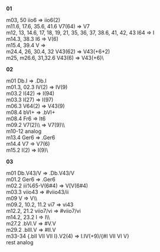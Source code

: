 **01**

m03, 50 iio6 => iio6(2)\
m11.6, 17.6, 35.6, 41.6 V7(64) => V7\
m12, 13, 14.6, 17, 18, 19, 21, 35, 36, 37, 38.6, 41, 42, 43 I64 => I\
m14.3, 38.3 I6 => V(6)\
m15.4, 39.4 V => \
m24.4, 26, 30.4, 32 V43(62) => V43(+6+2)\
m25, m26.6, 31,32.6 V43(6) => V43(+6)\

**02**

m01 Db.I => .Db.I\
m01.3, 02.3 IV(2) => IV(9)\
m03.2 I(42) => I(94)\
m03.3 I(27) => I(97)\
m06.3 V64(2) => V43(9)\
m08.4 bVI+ => .bVI+\
m08.4 Fr6 => It6\
m09.2 V7(2)\\\ => V7(9)\\\ \
m10-12 analog\
m13.4 Ger6 => .Ger6\
m14.4 V7 => V7(6)\
m15.2 I(2) => I(9)\

**03**

m01 Db.V43/V => .Db.V43/V\
m01.2 Ger6 => .Ger6\
m02.2 iii%65-V(6#4) => V[V(6#4)\
m03.3 viio43 => #viio43/ii\
m09 V => V\\\ \
m09.2, 10.2, 11.2 vi7 => vi43\
m12.2, 21.2 viio7/vi => #viio7/vi\
m14.2, 23.2 I => I\\\ \
m27.2 .bVI.V => #V.V\
m29.2 .bIII.V => #II.V\
m33-34 {.bII VII VII I}.V2(4) => I.IV(+9)/{#I VII VI V}\
rest analog
